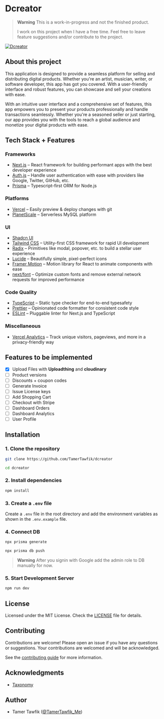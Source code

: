 # Dcreator

> **Warning**
> This is a work-in-progress and not the finished product.
>
> I work on this project when I have a free time. Feel free to leave feature suggestions and/or contribute to the project.

[![Dcreator](./public/web-shot.png)](https://example.com/)

## About this project

This application is designed to provide a seamless platform for selling and distributing digital products. Whether you're an artist, musician, writer, or software developer, this app has got you covered. With a user-friendly interface and robust features, you can showcase and sell your creations with ease.

With an intuitive user interface and a comprehensive set of features, this app empowers you to present your products professionally and handle transactions seamlessly. Whether you're a seasoned seller or just starting, our app provides you with the tools to reach a global audience and monetize your digital products with ease.

## Tech Stack + Features

### Frameworks

- [Next.js](https://nextjs.org/) – React framework for building performant apps with the best developer experience
- [Auth.js](https://authjs.dev/) – Handle user authentication with ease with providers like Google, Twitter, GitHub, etc.
- [Prisma](https://www.prisma.io/) – Typescript-first ORM for Node.js

### Platforms

- [Vercel](https://vercel.com/) – Easily preview & deploy changes with git
- [PlanetScale](https://planetscale.com/) – Serverless MySQL platform

### UI

- [Shadcn UI](https://ui.shadcn.com)
- [Tailwind CSS](https://tailwindcss.com/) – Utility-first CSS framework for rapid UI development
- [Radix](https://www.radix-ui.com/) – Primitives like modal, popover, etc. to build a stellar user experience
- [Lucide](https://lucide.dev/) – Beautifully simple, pixel-perfect icons
- [Framer Motion](https://framer.com/motion) – Motion library for React to animate components with ease
- [next/font](https://nextjs.org/docs/basic-features/font-optimization) – Optimize custom fonts and remove external network requests for improved performance

### Code Quality

- [TypeScript](https://www.typescriptlang.org/) – Static type checker for end-to-end typesafety
- [Prettier](https://prettier.io/) – Opinionated code formatter for consistent code style
- [ESLint](https://eslint.org/) – Pluggable linter for Next.js and TypeScript

### Miscellaneous

- [Vercel Analytics](https://vercel.com/analytics) – Track unique visitors, pageviews, and more in a privacy-friendly way

## Features to be implemented

- [x] Upload Files with **Uploadthing** and **cloudinary**
- [ ] Product versions
- [ ] Discounts + coupon codes
- [ ] Generate Invoice
- [ ] Issue License keys
- [ ] Add Shopping Cart
- [ ] Checkout with Stripe
- [ ] Dashboard Orders
- [ ] Dashboard Analytics
- [ ] User Profile

## Installation

### 1. Clone the repository

```bash
git clone https://github.com/TamerTawfik/dcreator

cd dcreator
```

### 2. Install dependencies

```bash
npm install
```

### 3. Create a `.env` file

Create a `.env` file in the root directory and add the environment variables as shown in the `.env.example` file.

### 4. Connect DB

```bash
npx prisma generate
```

```bash
npx prisma db push
```

> **Warning**
> After you signin with Google add the admin role to DB manually for now.

### 5. Start Development Server

```bash
npm run dev
```

## License

Licensed under the MIT License. Check the [LICENSE](./LICENSE) file for details.

## Contributing

Contributions are welcome! Please open an issue if you have any questions or suggestions. Your contributions are welcomed and will be acknowledged.

See the [contributing guide](./CONTRIBUTING.md) for more information.

## Acknowledgments

- [Taxonomy](https://tx.shadcn.com/)

## Author

- Tamer Tawfik ([@TamerTawfik_Me](https://twitter.com/TamerTawfik_Me))
